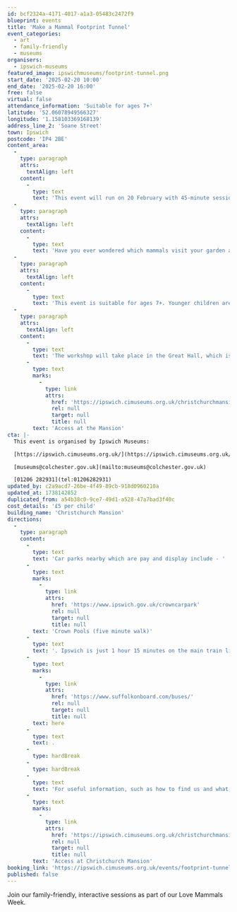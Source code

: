 ```yaml
---
id: bcf2324a-4171-4017-a1a3-05483c2472f9
blueprint: events
title: 'Make a Mammal Footprint Tunnel'
event_categories:
  - art
  - family-friendly
  - museums
organisers:
  - ipswich-museums
featured_image: ipswichmuseums/footprint-tunnel.png
start_date: '2025-02-20 10:00'
end_date: '2025-02-20 16:00'
free: false
virtual: false
attendance_information: 'Suitable for ages 7+'
latitude: '52.06078949566327'
longitude: '1.158103369168139'
address_line_2: 'Soane Street'
town: Ipswich
postcode: 'IP4 2BE'
content_area:
  -
    type: paragraph
    attrs:
      textAlign: left
    content:
      -
        type: text
        text: 'This event will run on 20 February with 45-minute sessions at 10 AM, 11 AM, 12 PM, 2 PM and 3 PM.'
  -
    type: paragraph
    attrs:
      textAlign: left
    content:
      -
        type: text
        text: 'Have you ever wondered which mammals visit your garden at night? Come along to learn how to identify small mammals by looking at their footprints. You will also make an eco-friendly footprint tunnel using upcycled materials to take away and set up in your garden to carry out your own scientific survey! All materials and full guidance will be provided.'
  -
    type: paragraph
    attrs:
      textAlign: left
    content:
      -
        type: text
        text: 'This event is suitable for ages 7+. Younger children are welcome but may not be able to fully participate in the session. Parents/carers must remain with their children throughout the event.'
  -
    type: paragraph
    attrs:
      textAlign: left
    content:
      -
        type: text
        text: 'The workshop will take place in the Great Hall, which is accessible and located on the ground floor. For useful information, such as how to find us and what facilities the Mansion has, we recommend reading our Access information: '
      -
        type: text
        marks:
          -
            type: link
            attrs:
              href: 'https://ipswich.cimuseums.org.uk/christchurchmansionaccess/'
              rel: null
              target: null
              title: null
        text: 'Access at the Mansion'
cta: |-
  This event is organised by Ipswich Museums:

  [https://ipswich.cimuseums.org.uk/](https://ipswich.cimuseums.org.uk/) 

  [museums@colchester.gov.uk](mailto:museums@colchester.gov.uk)

  [01206 282931](tel:01206282931)
updated_by: c2a9acd7-26be-4f49-89cb-918d0960210a
updated_at: 1738142852
duplicated_from: a54b38c0-9ce7-49d1-a528-47a7bad3f40c
cost_details: '£5 per child'
building_name: 'Christchurch Mansion'
directions:
  -
    type: paragraph
    content:
      -
        type: text
        text: 'Car parks nearby which are pay and display include - '
      -
        type: text
        marks:
          -
            type: link
            attrs:
              href: 'https://www.ipswich.gov.uk/crowncarpark'
              rel: null
              target: null
              title: null
        text: 'Crown Pools (five minute walk)'
      -
        type: text
        text: '. Ipswich is just 1 hour 15 minutes on the main train line from London to Norwich.  Arriving at Ipswich Station the museum is approximately 20 minute walk or short bus ride to the town centre. The museum is a five minute walk from Tower Ramparts bus station in the town centre - see the latest bus timetables '
      -
        type: text
        marks:
          -
            type: link
            attrs:
              href: 'https://www.suffolkonboard.com/buses/'
              rel: null
              target: null
              title: null
        text: here
      -
        type: text
        text: .
      -
        type: hardBreak
      -
        type: hardBreak
      -
        type: text
        text: 'For useful information, such as how to find us and what facilities Christchurch Mansion has, we recommend reading our Access information: '
      -
        type: text
        marks:
          -
            type: link
            attrs:
              href: 'https://ipswich.cimuseums.org.uk/christchurchmansionaccess/'
              rel: null
              target: null
              title: null
        text: 'Access at Christchurch Mansion'
booking_link: 'https://ipswich.cimuseums.org.uk/events/footprint-tunnel/'
published: false
---
```

Join our family-friendly, interactive sessions as part of our Love Mammals Week.
